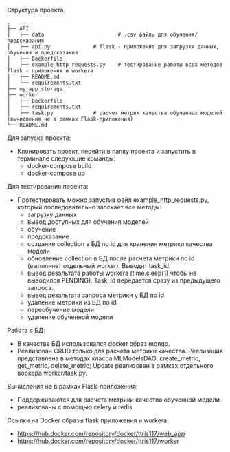 Структура проекта.

    .
    ├── API
    │   ├── data          		        # .csv файлы для обучения/предсказания
    │   ├── api.py    			# flask - приложение для загрузки данных, обучения и предсказания
    │   ├── Dockerfile    	
    │   ├── example_http_requests.py  	# тестирование работы всех методов flask - приложения и workera
    │   ├── README.md    		
    │   └── requirements.txt             
    ├── my_app_storage			
    ├── worker				
    │   ├── Dockerfile           		
    │   ├── requirements.txt   
    │   ├── task.py  			# расчет метрик качества обученных моделей (вычисления не в рамках Flask-приложения)
    └── README.md

Для запуска проекта: 
- Клонировать проект, перейти в папку проекта и запустить в терминале следующие команды:
	- docker-compose build
	- docker-compose up

Для тестирования проекта:	
- Протестировать можно запустив файл example_http_requests.py, который последовательно запскает все методы:
	- загрузку данных 
	- вывод доступных для обучения моделей
	- обучение
	- предсказание 
	- создание collection в БД по id для хранения метрики качества модели
	- обновление collection в БД после расчета метрики по id (выполняет отдельный worker). Выводит task_id.
	- вывод резальтата работы workera (time.sleep(1) чтобы не выводился PENDING). Task_id передается сразу из предыдущего запроса.
	- вывод резальтата запроса метрики у БД по id
	- удаление метрики из БД по id
	- переобучение модели
	- удаление обученной модели


Работа с БД:
- В качестве БД использовался docker образ mongo.
- Реализован CRUD только для расчета метрики качества. Реализация представлена в методах класса MLModelsDAO: create_metric, get_metric, delete_metric; Update реализован в рамках отдельного воркера worker/task.py.

Вычисления не в рамках Flask-приложения:
- Поддерживаются для расчета метрики качества обученной модели.
- реализованы с помощью celery и redis

Ссылки на Docker образы flask приложения и workera:
- https://hub.docker.com/repository/docker/ttris117/web_app
- https://hub.docker.com/repository/docker/ttris117/worker

